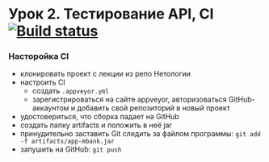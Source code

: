 # Урок 2. Тестирование API, CI [![Build status](https://ci.appveyor.com/api/projects/status/3y4oq1emggisqqpq?svg=true)](https://ci.appveyor.com/project/kuroifreya/l2-tryci)

### Насторойка CI
- клонировать проект с лекции из репо Нетологии
- настроить CI
  - создать ```.appveyor.yml```
  - зарегистрироваться на сайте appveyor, авторизоваться GitHub-аккаунтом  и добавить свой репозиторий в новый проект
- удостовериться, что сборка падает на GitHub
- создать папку artifacts и положить в неё jar
- принудительно заставить Git следить за файлом программы: ```git add -f artifacts/app-mbank.jar```
- запушить на GitHub: ```git push```
